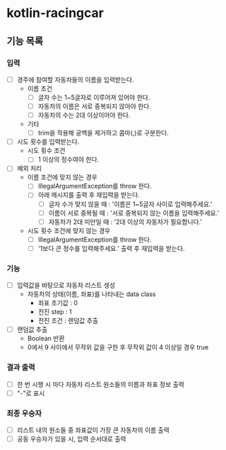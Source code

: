 # kotlin-racingcar

## 기능 목록
### 입력
- [ ] 경주에 참여할 자동차들의 이름을 입력받는다.
  - 이름 조건
    - [ ] 글자 수는 1~5글자로 이루어져 있어야 한다.
    - [ ] 자동차의 이름은 서로 중복되지 않아야 한다.
    - [ ] 자동차의 수는 2대 이상이어야 한다.
  - 기타
    - [ ] trim을 적용해 공백을 제거하고 콤마(,)로 구분한다.
- [ ] 시도 횟수를 입력받는다.
  - 시도 횟수 조건
    - [ ] 1 이상의 정수여야 한다.
- [ ] 예외 처리
  - 이름 조건에 맞지 않는 경우
    - [ ] IllegalArgumentException를 throw 한다.
    - [ ] 아래 메시지를 출력 후 재입력을 받는다.
      - [ ] 글자 수가 맞지 않을 때 : '이름은 1~5글자 사이로 입력해주세요.'
      - [ ] 이름이 서로 중복될 때 : '서로 중복되지 않는 이름을 입력해주세요.'
      - [ ] 자동차가 2대 미만일 때 : '2대 이상의 자동차가 필요합니다.'
  - 시도 횟수 조건에 맞지 않는 경우
    - [ ] IllegalArgumentException를 throw 한다.
    - [ ] '1보다 큰 정수를 입력해주세요.' 출력 후 재입력을 받는다.

### 기능
- [ ] 입력값을 바탕으로 자동차 리스트 생성
  - 자동차의 상태(이름, 좌표)를 나타내는 data class
    - 좌표 초기값 : 0
    - 전진 step : 1
    - 전진 조건 : 랜덤값 추출
- [ ] 랜덤값 추출
  - Boolean 반환
  - 0에서 9 사이에서 무작위 값을 구한 후 무작위 값이 4 이상일 경우 true

### 결과 출력
- [ ] 한 번 시행 시 마다 자동차 리스트 원소들의 이름과 좌표 정보 출력
- [ ] "-"로 표시

### 최종 우승자
- [ ] 리스트 내의 원소들 중 좌표값이 가장 큰 자동차의 이름 출력
- [ ] 공동 우승자가 있을 시, 입력 순서대로 출력